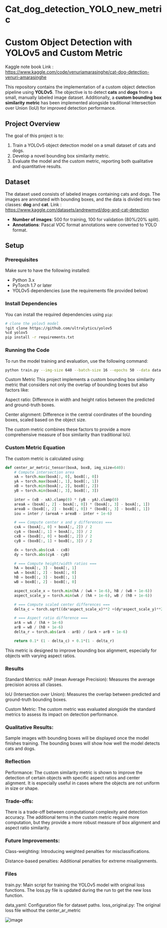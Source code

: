 # Cat_dog_detection_YOLO_new_metric
# Custom Object Detection with YOLOv5 and Custom Metric
Kaggle note book Link : https://www.kaggle.com/code/venuriamarasinghe/cat-dog-detection-venuri-amarasinghe

This repository contains the implementation of a custom object detection pipeline using **YOLOv5**. The objective is to detect **cats** and **dogs** from a small, manually labeled image dataset. Additionally, a **custom bounding box similarity metric** has been implemented alongside traditional Intersection over Union (IoU) for improved detection performance.

## Project Overview

The goal of this project is to:
1. Train a YOLOv5 object detection model on a small dataset of cats and dogs.
2. Develop a novel bounding box similarity metric.
3. Evaluate the model and the custom metric, reporting both qualitative and quantitative results.

## Dataset

The dataset used consists of labeled images containing cats and dogs. The images are annotated with bounding boxes, and the data is divided into two classes: **dog** and **cat**. Link : https://www.kaggle.com/datasets/andrewmvd/dog-and-cat-detection

- **Number of images**: 500 for training, 100 for validation (80%/20% split).
- **Annotations**: Pascal VOC format annotations were converted to YOLO format.

## Setup

### Prerequisites
Make sure to have the following installed:
- Python 3.x
- PyTorch 1.7 or later
- YOLOv5 dependencies (use the requirements file provided below)

### Install Dependencies

You can install the required dependencies using `pip`:

```bash
# clone the yolov5 model 
!git clone https://github.com/ultralytics/yolov5
%cd yolov5
pip install -r requirements.txt
```
### Running the Code
To run the model training and evaluation, use the following command:
```bash
python train.py --img-size 640 --batch-size 16 --epochs 50 --data data.yaml --cfg yolov5s.yaml --weights yolov5s.pt --device 0 --loss-path /path/to/custom/loss.py
```
Custom Metric
This project implements a custom bounding box similarity metric that considers not only the overlap of bounding boxes but also factors like:

Aspect ratio: Difference in width and height ratios between the predicted and ground-truth boxes.

Center alignment: Difference in the central coordinates of the bounding boxes, scaled based on the object size.

The custom metric combines these factors to provide a more comprehensive measure of box similarity than traditional IoU.

### Custom Metric Equation
The custom metric is calculated using:
```python
def center_ar_metric_tensor(boxA, boxB, img_size=640):
    # Compute intersection area
    xA = torch.max(boxA[:, 0], boxB[:, 0])
    yA = torch.max(boxA[:, 1], boxB[:, 1])
    xB = torch.min(boxA[:, 2], boxB[:, 2])
    yB = torch.min(boxA[:, 3], boxB[:, 3])

    inter = (xB - xA).clamp(0) * (yB - yA).clamp(0)
    areaA = (boxA[:, 2] - boxA[:, 0]) * (boxA[:, 3] - boxA[:, 1])
    areaB = (boxB[:, 2] - boxB[:, 0]) * (boxB[:, 3] - boxB[:, 1])
    iou = inter / (areaA + areaB - inter + 1e-6)

    # === Compute center x and y differences ===
    cxA = (boxA[:, 0] + boxA[:, 2]) / 2
    cyA = (boxA[:, 1] + boxA[:, 3]) / 2
    cxB = (boxB[:, 0] + boxB[:, 2]) / 2
    cyB = (boxB[:, 1] + boxB[:, 3]) / 2

    dx = torch.abs(cxA - cxB)
    dy = torch.abs(cyA - cyB)

    # === Compute height/width ratios ===
    hA = boxA[:, 3] - boxA[:, 1]
    wA = boxA[:, 2] - boxA[:, 0]
    hB = boxB[:, 3] - boxB[:, 1]
    wB = boxB[:, 2] - boxB[:, 0]

    aspect_scale_x = torch.min(hA / (wA + 1e-6), hB / (wB + 1e-6))
    aspect_scale_y = torch.min(wA / (hA + 1e-6), wB / (hB + 1e-6))

    # === Compute scaled center differences ===
    delta_c = torch.sqrt((dx*aspect_scale_x)**2 +(dy*aspect_scale_y)**2) / np.sqrt(img_size**2 + img_size**2)

    # === Aspect ratio difference ===
    arA = wA / (hA + 1e-6)
    arB = wB / (hB + 1e-6)
    delta_r = torch.abs(arA - arB) / (arA + arB + 1e-6)

    return 0.1* (1 - delta_c) + 0.1*(1 - delta_r)
```
This metric is designed to improve bounding box alignment, especially for objects with varying aspect ratios.
### Results
Standard Metrics:
mAP (mean Average Precision): Measures the average precision across all classes.

IoU (Intersection over Union): Measures the overlap between predicted and ground-truth bounding boxes.

Custom Metric:
The custom metric was evaluated alongside the standard metrics to assess its impact on detection performance.

### Qualitative Results:
Sample images with bounding boxes will be displayed once the model finishes training. The bounding boxes will show how well the model detects cats and dogs.

### Reflection
Performance:
The custom similarity metric is shown to improve the detection of certain objects with specific aspect ratios and center alignment. It is especially useful in cases where the objects are not uniform in size or shape.

### Trade-offs:
There is a trade-off between computational complexity and detection accuracy. The additional terms in the custom metric require more computation, but they provide a more robust measure of box alignment and aspect ratio similarity.

### Future Improvements:
Class-weighting: Introducing weighted penalties for misclassifications.

Distance-based penalties: Additional penalties for extreme misalignments.
### Files
train.py: Main script for training the YOLOv5 model with original loss functions.
The loss.py file is updated during the run to get the new loss function.

data_yaml: Configuration file for dataset paths.
loss_original.py: The original loss file without the center_ar_metric

![image](https://github.com/user-attachments/assets/efd755f1-0569-41f1-9e90-c1d3a7f54a7c)

